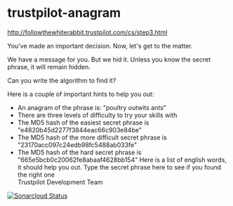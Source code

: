 # trustpilot-anagram
http://followthewhiterabbit.trustpilot.com/cs/step3.html


You've made an important decision. Now, let's get to the matter.

We have a message for you. But we hid it. 
Unless you know the secret phrase, it will remain hidden.

Can you write the algorithm to find it?

Here is a couple of important hints to help you out:
- An anagram of the phrase is: "poultry outwits ants"
- There are three levels of difficulty to try your skills with
- The MD5 hash of the easiest secret phrase is "e4820b45d2277f3844eac66c903e84be"
- The MD5 hash of the more difficult secret phrase is "23170acc097c24edb98fc5488ab033fe"
- The MD5 hash of the hard secret phrase is "665e5bcb0c20062fe8abaaf4628bb154"
Here is a list of english words, it should help you out.
Type the secret phrase here to see if you found the right one  
Trustpilot Development Team 

[![Sonarcloud Status](https://sonarcloud.io/api/project_badges/quality_gate?project=waldemarGr_trustpilot-anagram)](https://sonarcloud.io/dashboard?id=waldemarGr_trustpilot-anagram)
